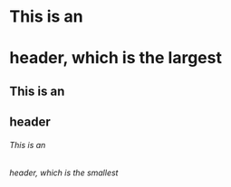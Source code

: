 # This is an <h1> header, which is the largest
## This is an <h2> header
###### This is an <h6> header, which is the smallest
##### <h5>
